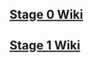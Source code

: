 ## [Stage 0 Wiki](../../../wiki/Stage-0-Setting-Pentaho-Vars)
## [Stage 1 Wiki](../../../wiki/Stage-1-Setup-Reference-and-Mapping-Data)